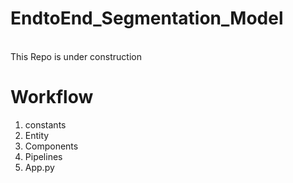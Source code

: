 # EndtoEnd_Segmentation_Model
<br>
This Repo is under construction

# Workflow

1. constants
2. Entity
3. Components
4. Pipelines
5. App.py